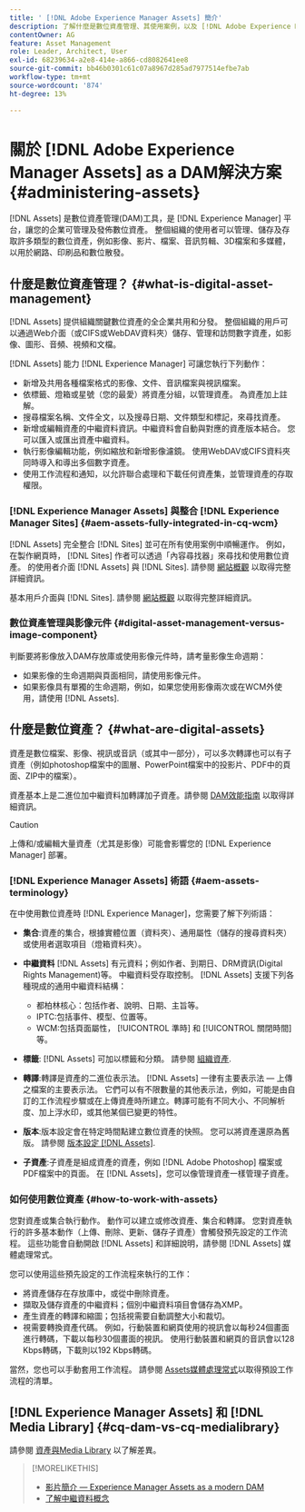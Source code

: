 ```yaml
---
title: ' [!DNL Adobe Experience Manager Assets] 簡介'
description: 了解什麼是數位資產管理、其使用案例，以及 [!DNL Adobe Experience Manager Asset] 提供。
contentOwner: AG
feature: Asset Management
role: Leader, Architect, User
exl-id: 68239634-a2e8-414e-a866-cd8082641ee8
source-git-commit: bb46b0301c61c07a8967d285ad7977514efbe7ab
workflow-type: tm+mt
source-wordcount: '874'
ht-degree: 13%

---
```


# 關於 [!DNL Adobe Experience Manager Assets] as a DAM解決方案 {#administering-assets}

[!DNL Assets] 是數位資產管理(DAM)工具，是 [!DNL Experience Manager] 平台，讓您的企業可管理及發佈數位資產。 整個組織的使用者可以管理、儲存及存取許多類型的數位資產，例如影像、影片、檔案、音訊剪輯、3D檔案和多媒體，以用於網路、印刷品和數位散發。

## 什麼是數位資產管理？ {#what-is-digital-asset-management}

[!DNL Assets] 提供組織關鍵數位資產的全企業共用和分發。 整個組織的用戶可以通過Web介面（或CIFS或WebDAV資料夾）儲存、管理和訪問數字資產，如影像、圖形、音頻、視頻和文檔。

[!DNL Assets] 能力 [!DNL Experience Manager] 可讓您執行下列動作：

* 新增及共用各種檔案格式的影像、文件、音訊檔案與視訊檔案。
* 依標籤、燈箱或星號（您的最愛）將資產分組，以管理資產。 為資產加上註解。
* 搜尋檔案名稱、文件全文，以及搜尋日期、文件類型和標記，來尋找資產。
* 新增或編輯資產的中繼資料資訊。中繼資料會自動與對應的資產版本結合。 您可以匯入或匯出資產中繼資料。
* 執行影像編輯功能，例如縮放和新增影像濾鏡。 使用WebDAV或CIFS資料夾同時導入和導出多個數字資產。
* 使用工作流程和通知，以允許聯合處理和下載任何資產集，並管理資產的存取權限。

### [!DNL Experience Manager Assets] 與整合 [!DNL Experience Manager Sites] {#aem-assets-fully-integrated-in-cq-wcm}

[!DNL Assets] 完全整合 [!DNL Sites] 並可在所有使用案例中順暢運作。 例如，在製作網頁時， [!DNL Sites] 作者可以透過「內容尋找器」來尋找和使用數位資產。 的使用者介面 [!DNL Assets] 與 [!DNL Sites]. 請參閱 [網站概觀](/help/sites-authoring/page-authoring.md) 以取得完整詳細資訊。

基本用戶介面與 [!DNL Sites]. 請參閱 [網站概觀](/help/sites-authoring/page-authoring.md) 以取得完整詳細資訊。

### 數位資產管理與影像元件 {#digital-asset-management-versus-image-component}

判斷要將影像放入DAM存放庫或使用影像元件時，請考量影像生命週期：

* 如果影像的生命週期與頁面相同，請使用影像元件。
* 如果影像具有單獨的生命週期，例如，如果您使用影像兩次或在WCM外使用，請使用 [!DNL Assets].

## 什麼是數位資產？ {#what-are-digital-assets}

資產是數位檔案、影像、視訊或音訊（或其中一部分），可以多次轉譯也可以有子資產（例如photoshop檔案中的圖層、PowerPoint檔案中的投影片、PDF中的頁面、ZIP中的檔案）。

資產基本上是二進位加中繼資料加轉譯加子資產。請參閱 [DAM效能指南](/help/sites-deploying/assets-performance-sizing.md) 以取得詳細資訊。

>[!CAUTION]
>
>上傳和/或編輯大量資產（尤其是影像）可能會影響您的 [!DNL Experience Manager] 部署。

### [!DNL Experience Manager Assets] 術語 {#aem-assets-terminology}

在中使用數位資產時 [!DNL Experience Manager]，您需要了解下列術語：

* **集合**:資產的集合，根據實體位置（資料夾）、通用屬性（儲存的搜尋資料夾）或使用者選取項目（燈箱資料夾）。

* **中繼資料** [!DNL Assets] 有元資料；例如作者、到期日、DRM資訊(Digital Rights Management)等。 中繼資料受存取控制。 [!DNL Assets] 支援下列各種現成的通用中繼資料結構：

   * 都柏林核心：包括作者、說明、日期、主旨等。
   * IPTC:包括事件、模型、位置等。
   * WCM:包括頁面屬性， [!UICONTROL 準時] 和 [!UICONTROL 關閉時間]等。

* **標籤**: [!DNL Assets] 可加以標籤和分類。 請參閱 [組織資產](/help/assets/organize-assets.md).

* **轉譯**:轉譯是資產的二進位表示法。 [!DNL Assets] 一律有主要表示法 — 上傳之檔案的主要表示法。 它們可以有不限數量的其他表示法，例如，可能是由自訂的工作流程步驟或在上傳資產時所建立。轉譯可能有不同大小、不同解析度、加上浮水印，或其他某個已變更的特性。

* **版本**:版本設定會在特定時間點建立數位資產的快照。 您可以將資產還原為舊版。 請參閱 [版本設定 [!DNL Assets]](manage-assets.md#asset-versioning).

* **子資產**:子資產是組成資產的資產，例如 [!DNL Adobe Photoshop] 檔案或PDF檔案中的頁面。 在 [!DNL Assets]，您可以像管理資產一樣管理子資產。

### 如何使用數位資產 {#how-to-work-with-assets}

您對資產或集合執行動作。 動作可以建立或修改資產、集合和轉譯。 您對資產執行的許多基本動作（上傳、刪除、更新、儲存子資產）會觸發預先設定的工作流程。 這些功能會自動開啟 [!DNL Assets] 和詳細說明，請參閱 [!DNL Assets] 媒體處理常式。

您可以使用這些預先設定的工作流程來執行的工作：

* 將資產儲存在存放庫中，或從中刪除資產。
* 擷取及儲存資產的中繼資料；個別中繼資料項目會儲存為XMP。
* 產生資產的轉譯和縮圖；包括視需要自動調整大小和裁切。
* 視需要轉換資產代碼。 例如，行動裝置和網頁使用的視訊會以每秒24個畫面進行轉碼，下載以每秒30個畫面的視訊。 使用行動裝置和網頁的音訊會以128 Kbps轉碼，下載則以192 Kbps轉碼。

當然，您也可以手動套用工作流程。 請參閱 [Assets媒體處理常式](media-handlers.md)以取得預設工作流程的清單。

## [!DNL Experience Manager Assets] 和 [!DNL Media Library] {#cq-dam-vs-cq-medialibrary}

請參閱 [資產與Media Library](medialibrary.md) 以了解差異。

>[!MORELIKETHIS]
>
>* [影片簡介 — Experience Manager Assets as a modern DAM](https://www.youtube.com/watch?v=PBwQqZgC-yo)
>* [了解中繼資料概念](/help/assets/metadata-concepts.md)

